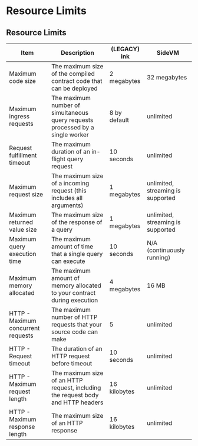 # Resource Limits

## Resource Limits <a href="#resource-limits" id="resource-limits"></a>

| Item                               | Description                                                                      | (LEGACY) ink | SideVM                            |
| ---------------------------------- | -------------------------------------------------------------------------------- | ------------ | --------------------------------- |
| Maximum code size                  | The maximum size of the compiled contract code that can be deployed              | 2 megabytes  | 32 megabytes                      |
| Maximum ingress requests           | The maximum number of simultaneous query requests processed by a single worker   | 8 by default | unlimited                         |
| Request fulfillment timeout        | The maximum duration of an in-flight query request                               | 10 seconds   | unlimited                         |
| Maximum request size               | The maximum size of a incoming request (this includes all arguments)             | 1 megabytes  | unlimited, streaming is supported |
| Maximum returned value size        | The maximum size of the response of a query                                      | 1 megabytes  | unlimited, streaming is supported |
| Maximum query execution time       | The maximum amount of time that a single query can execute                       | 10 seconds   | N/A (continuously running)        |
| Maximum memory allocated           | The maximum amount of memory allocated to your contract during execution         | 4 megabytes  | 16 MB                             |
| HTTP - Maximum concurrent requests | The maximum number of HTTP requests that your source code can make               | 5            | unlimited                         |
| HTTP - Request timeout             | The duration of an HTTP request before timeout                                   | 10 seconds   | unlimited                         |
| HTTP - Maximum request length      | The maximum size of an HTTP request, including the request body and HTTP headers | 16 kilobytes | unlimited                         |
| HTTP - Maximum response length     | The maximum size of an HTTP response                                             | 16 kilobytes | unlimited                         |
